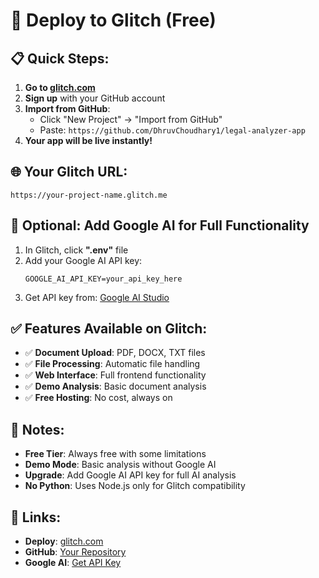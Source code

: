 # 🚀 Deploy to Glitch (Free)

## 📋 Quick Steps:

1. **Go to [glitch.com](https://glitch.com)**
2. **Sign up** with your GitHub account
3. **Import from GitHub**:
   - Click "New Project" → "Import from GitHub"
   - Paste: `https://github.com/DhruvChoudhary1/legal-analyzer-app`
4. **Your app will be live instantly!**

## 🌐 Your Glitch URL:
`https://your-project-name.glitch.me`

## 🔧 Optional: Add Google AI for Full Functionality

1. In Glitch, click **".env"** file
2. Add your Google AI API key:
   ```
   GOOGLE_AI_API_KEY=your_api_key_here
   ```
3. Get API key from: [Google AI Studio](https://makersuite.google.com/app/apikey)

## ✅ Features Available on Glitch:

- ✅ **Document Upload**: PDF, DOCX, TXT files
- ✅ **File Processing**: Automatic file handling
- ✅ **Web Interface**: Full frontend functionality
- ✅ **Demo Analysis**: Basic document analysis
- ✅ **Free Hosting**: No cost, always on

## 🎯 Notes:

- **Free Tier**: Always free with some limitations
- **Demo Mode**: Basic analysis without Google AI
- **Upgrade**: Add Google AI API key for full AI analysis
- **No Python**: Uses Node.js only for Glitch compatibility

## 🔗 Links:

- **Deploy**: [glitch.com](https://glitch.com)
- **GitHub**: [Your Repository](https://github.com/DhruvChoudhary1/legal-analyzer-app)
- **Google AI**: [Get API Key](https://makersuite.google.com/app/apikey)
